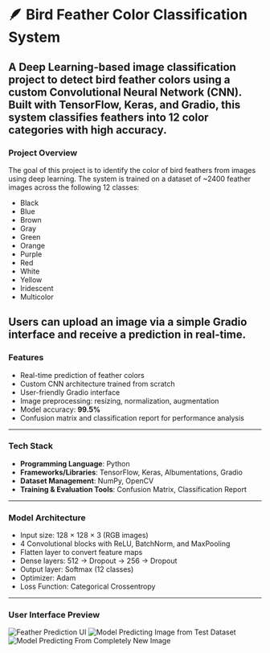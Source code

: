 # 🪶 Bird Feather Color Classification System
A Deep Learning-based image classification project to detect bird feather colors using a custom Convolutional Neural Network (CNN). Built with TensorFlow, Keras, and Gradio, this system classifies feathers into 12 color categories with high accuracy.
---
### Project Overview

The goal of this project is to identify the color of bird feathers from images using deep learning. The system is trained on a dataset of ~2400 feather images across the following 12 classes:
- Black
- Blue
- Brown
- Gray
- Green
- Orange
- Purple
- Red
- White
- Yellow
- Iridescent
- Multicolor

Users can upload an image via a simple Gradio interface and receive a prediction in real-time.
---
### Features

- Real-time prediction of feather colors
- Custom CNN architecture trained from scratch
- User-friendly Gradio interface
- Image preprocessing: resizing, normalization, augmentation
- Model accuracy: **99.5%**
- Confusion matrix and classification report for performance analysis

---
### Tech Stack
- **Programming Language**: Python
- **Frameworks/Libraries**: TensorFlow, Keras, Albumentations, Gradio
- **Dataset Management**: NumPy, OpenCV
- **Training & Evaluation Tools**: Confusion Matrix, Classification Report
---
 ### Model Architecture
- Input size: 128 × 128 × 3 (RGB images)
- 4 Convolutional blocks with ReLU, BatchNorm, and MaxPooling
- Flatten layer to convert feature maps
- Dense layers: 512 → Dropout → 256 → Dropout
- Output layer: Softmax (12 classes)
- Optimizer: Adam
- Loss Function: Categorical Crossentropy

---
### User Interface Preview
![Feather Prediction UI](https://i.imgur.com/c05PiGG.png)
![Model Predicting Image from Test Dataset](https://i.imgur.com/VUYKZA5.png)
![Model Predicting From Completely New Image](https://i.imgur.com/xEa4PWP.png)
